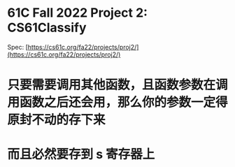 # 61C Fall 2022 Project 2: CS61Classify

Spec: [https://cs61c.org/fa22/projects/proj2/](https://cs61c.org/fa22/projects/proj2/)


# 只要需要调用其他函数，且函数参数在调用函数之后还会用，那么你的参数一定得原封不动的存下来
# 而且必然要存到 s 寄存器上